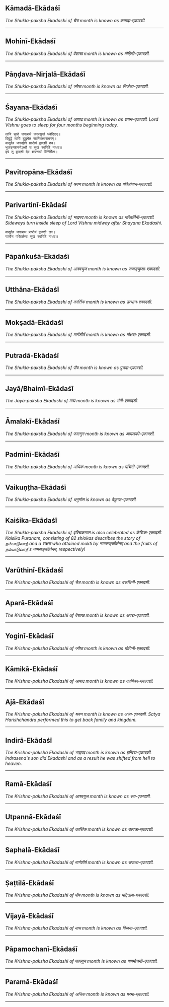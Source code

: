 ## Kāmadā-Ekādaśī
_The Shukla-paksha Ekadashi of चैत्र month is known as कामदा-एकादशी._

---
## Mohinī-Ekādaśī
_The Shukla-paksha Ekadashi of वैशाख month is known as मोहिनी-एकादशी._

---
## Pāṇḍava-Nirjalā-Ekādaśī
_The Shukla-paksha Ekadashi of ज्यैष्ठ month is known as निर्जला-एकादशी._

---
## Śayana-Ekādaśī
_The Shukla-paksha Ekadashi of आषाढ month is known as शयन-एकादशी. Lord Vishnu goes to sleep for four months beginning today._

```
त्वयि सुप्ते जगन्नाथे जगत्सुप्तं भवेदिदम्॥
विबुद्धे त्वयि बुद्ध्येत सर्वमेतच्चराचरम्॥
वासुदेव जगद्योने प्राप्तेयं द्वादशी तव।
भुजङ्गशयनेऽब्धौ च सुखं स्वपिहि माधव॥
इयं तु द्वादशी देव शयनार्थं विनिर्मिता।
```

---
## Pavitropāna-Ekādaśī
_The Shukla-paksha Ekadashi of श्रवण month is known as पवित्रोपान-एकादशी._

---
## Parivartinī-Ekādaśī
_The Shukla-paksha Ekadashi of भाद्रपद month is known as परिवर्तिनी-एकादशी. Sideways turn inside sleep of Lord Vishnu midway after Shayana Ekadashi._

```
वासुदेव जगन्नाथ प्राप्तेयं द्वादशी तव।
पार्श्वेन परिवर्तस्व सुखं स्वपिहि माधव॥
```

---
## Pāpāṅkuśā-Ekādaśī
_The Shukla-paksha Ekadashi of आश्वयुज month is known as पापाङ्कुशा-एकादशी._

---
## Utthāna-Ekādaśī
_The Shukla-paksha Ekadashi of कार्त्तिक month is known as उत्थान-एकादशी._

---
## Mokṣadā-Ekādaśī
_The Shukla-paksha Ekadashi of मार्गशीर्ष month is known as मोक्षदा-एकादशी._

---
## Putradā-Ekādaśī
_The Shukla-paksha Ekadashi of पौष month is known as पुत्रदा-एकादशी._

---
## Jayā/Bhaimī-Ekādaśī
_The Jaya-paksha Ekadashi of माघ month is known as भैमी-एकादशी._

---
## Āmalakī-Ekādaśī
_The Shukla-paksha Ekadashi of फाल्गुन month is known as आमलकी-एकादशी._

---
## Padminī-Ekādaśī
_The Shukla-paksha Ekadashi of अधिक month is known as पद्मिनी-एकादशी._

---
## Vaikuṇṭha-Ekādaśī
_The Shukla-paksha Ekadashi of धनुर्मास is known as वैकुण्ठ-एकादशी._

---
## Kaiśika-Ekādaśī
_The Shukla-paksha Ekadashi of वृश्चिकमास is also celebrated as कैशिक-एकादशी. Kaisika Puranam, consisting of 82 shlokas describes the story of நம்பாடுவாந் and a राक्षस who attained mukti by नामसङ्कीर्तनम् and the fruits of நம்பாடுவாந்'s नामसङ्कीर्तनम्, respectively!_

---
## Varūthinī-Ekādaśī
_The Krishna-paksha Ekadashi of चैत्र month is known as वरूथिनी-एकादशी._

---
## Aparā-Ekādaśī
_The Krishna-paksha Ekadashi of वैशाख month is known as अपरा-एकादशी._

---
## Yoginī-Ekādaśī
_The Krishna-paksha Ekadashi of ज्यैष्ठ month is known as योगिनी-एकादशी._

---
## Kāmikā-Ekādaśī
_The Krishna-paksha Ekadashi of आषाढ month is known as कामिका-एकादशी._

---
## Ajā-Ekādaśī
_The Krishna-paksha Ekadashi of श्रवण month is known as अजा-एकादशी. Satya Harishchandra performed this to get back family and kingdom._

---
## Indirā-Ekādaśī
_The Krishna-paksha Ekadashi of भाद्रपद month is known as इन्दिरा-एकादशी. Indrasena's son did Ekadashi and as a result he was shifted from hell to heaven._

---
## Ramā-Ekādaśī
_The Krishna-paksha Ekadashi of आश्वयुज month is known as रमा-एकादशी._

---
## Utpannā-Ekādaśī
_The Krishna-paksha Ekadashi of कार्त्तिक month is known as उत्पन्ना-एकादशी._

---
## Saphalā-Ekādaśī
_The Krishna-paksha Ekadashi of मार्गशीर्ष month is known as सफला-एकादशी._

---
## Ṣaṭtilā-Ekādaśī
_The Krishna-paksha Ekadashi of पौष month is known as षट्तिला-एकादशी._

---
## Vijayā-Ekādaśī
_The Krishna-paksha Ekadashi of माघ month is known as विजया-एकादशी._

---
## Pāpamochanī-Ekādaśī
_The Krishna-paksha Ekadashi of फाल्गुन month is known as पापमोचनी-एकादशी._

---
## Paramā-Ekādaśī
_The Krishna-paksha Ekadashi of अधिक month is known as परमा-एकादशी._

---
